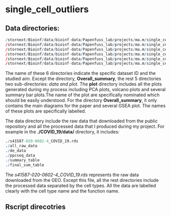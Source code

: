 # single_cell_outliers
## Data directories: 

```R
/stornext/Bioinf/data/bioinf-data/Papenfuss_lab/projects/ma.m/single_cell_outliers/single_cell_database/COVID_19/
/stornext/Bioinf/data/bioinf-data/Papenfuss_lab/projects/ma.m/single_cell_outliers/single_cell_database/covid_atlas/
/stornext/Bioinf/data/bioinf-data/Papenfuss_lab/projects/ma.m/single_cell_outliers/single_cell_database/GSE120575_melanoma/
/stornext/Bioinf/data/bioinf-data/Papenfuss_lab/projects/ma.m/single_cell_outliers/single_cell_database/GSE129788_aging_mouse_brain/
/stornext/Bioinf/data/bioinf-data/Papenfuss_lab/projects/ma.m/single_cell_outliers/single_cell_database/SCP1288_renal_cell_carcinoma/
/stornext/Bioinf/data/bioinf-data/Papenfuss_lab/projects/ma.m/single_cell_outliers/single_cell_database/Overall_summary/
```

The name of these 6 directories indicate the specific dataset ID and the studied aim. Except the directory, **Overall_summary**, the rest 5 directories two sub-directories: *data and plot*. The **plot** directory includes all the plots generated during my process including PCA plots, volcano plots and several summary bar plots.The name of the plot are specifically nominated which should be easily understood. For the directory **Overall_summary**, it only contains the main diagrams for the paper and several GSEA plot. The names of these plots are specifically labelled.  

The data directory include the raw data that downloaded from the public repository and all the processed data that I produced during my project. For example in the **./COVID_19/data/** directory, it includes: 
```R
./s41587-020-0602-4_COVID_19.rds
./all_raw_data
./de_data
./ppcseq_data
./summary_table
./final_sum_table
```
The *s41587-020-0602-4_COVID_19.rds* represents the raw data downloaded from the GEO. Except this file, all the rest directories include the processed data separated by the cell types. All the data are labelled clearly with the cell type name and the function name. 

## Rscript direcotries





